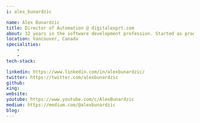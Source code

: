 ```yaml
---
i: alex_bunardzic

name: Alex Bunardzic
title: Director of Automation @ digitalexprt.com
about: 32 years in the software development profession. Started as programmer/analyst and grew into a leadership role. Experienced in leading and coaching teams in practicing XP, TDD, service virtualization. CI/CD, pair and mob programming, no estimates.
location: Vancouver, Canada
specialities:
    - 
    - 
tech-stack: 

linkedin: https://www.linkedin.com/in/alexbunardzic/
twitter: https://twitter.com/alexbunardzic
github: 
xing: 
website: 
youtube: https://www.youtube.com/c/AlexBunardzic
medium: https://medium.com/@alexbunardzic
blog: 
---
```

